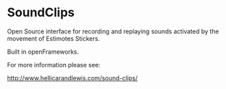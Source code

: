# SoundClips
Open Source interface for recording and replaying sounds activated by the movement of Estimotes Stickers.

Built in openFrameworks.

For more information please see:

http://www.hellicarandlewis.com/sound-clips/
